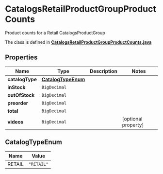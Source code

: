 

# CatalogsRetailProductGroupProductCounts

Product counts for a Retail CatalogsProductGroup

The class is defined in **[CatalogsRetailProductGroupProductCounts.java](../../src/main/java/org/openapitools/model/CatalogsRetailProductGroupProductCounts.java)**

## Properties

Name | Type | Description | Notes
------------ | ------------- | ------------- | -------------
**catalogType** | [**CatalogTypeEnum**](#CatalogTypeEnum) |  | 
**inStock** | `BigDecimal` |  | 
**outOfStock** | `BigDecimal` |  | 
**preorder** | `BigDecimal` |  | 
**total** | `BigDecimal` |  | 
**videos** | `BigDecimal` |  |  [optional property]

## CatalogTypeEnum

Name | Value
---- | -----
RETAIL | `"RETAIL"`







